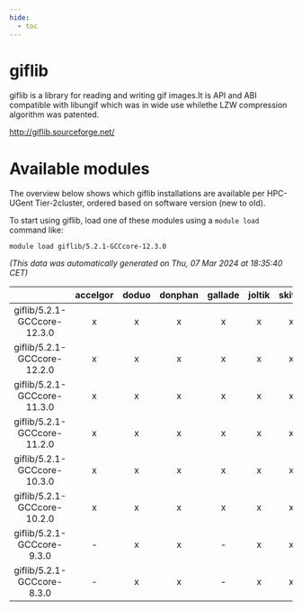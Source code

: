```yaml
---
hide:
  - toc
---
```


giflib
======


giflib is a library for reading and writing gif images.It is API and ABI compatible with libungif which was in wide use whilethe LZW compression algorithm was patented.

http://giflib.sourceforge.net/
# Available modules


The overview below shows which giflib installations are available per HPC-UGent Tier-2cluster, ordered based on software version (new to old).

To start using giflib, load one of these modules using a `module load` command like:

```shell
module load giflib/5.2.1-GCCcore-12.3.0
```

*(This data was automatically generated on Thu, 07 Mar 2024 at 18:35:40 CET)*  

| |accelgor|doduo|donphan|gallade|joltik|skitty|
| :---: | :---: | :---: | :---: | :---: | :---: | :---: |
|giflib/5.2.1-GCCcore-12.3.0|x|x|x|x|x|x|
|giflib/5.2.1-GCCcore-12.2.0|x|x|x|x|x|x|
|giflib/5.2.1-GCCcore-11.3.0|x|x|x|x|x|x|
|giflib/5.2.1-GCCcore-11.2.0|x|x|x|x|x|x|
|giflib/5.2.1-GCCcore-10.3.0|x|x|x|x|x|x|
|giflib/5.2.1-GCCcore-10.2.0|x|x|x|x|x|x|
|giflib/5.2.1-GCCcore-9.3.0|-|x|x|-|x|x|
|giflib/5.2.1-GCCcore-8.3.0|-|x|x|-|x|x|
